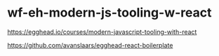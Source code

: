 # wf-eh-modern-js-tooling-w-react

https://egghead.io/courses/modern-javascript-tooling-with-react

https://github.com/avanslaars/egghead-react-boilerplate


